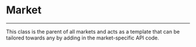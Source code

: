 # Market
<hr>
This class is the parent of all markets and acts as a template that can be tailored towards any by adding in the market-specific API code.
